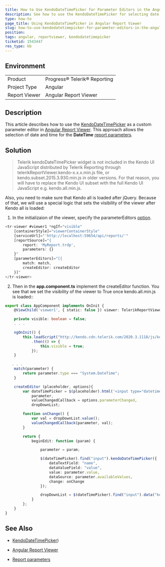 ```yaml
---
title: How to Use KendoDateTimePicker for Parameter Editors in the Angular Report Viewer
description: See how to use the KendoDateTimePicker for selecting date and time for the report parameter by creating custom parameter editor in the Angular Report Viewer
type: how-to
page_title: Using KendoDateTimePicker in Angular Report Viewer
slug: how-to-use-kendodatetimepicker-for-parameter-editors-in-the-angular-report-viewer
position: 
tags: angular, reportviewer, kendodatetimepicker
ticketid: 1543447
res_type: kb
---
```


## Environment
<table>
	<tbody>
		<tr>
			<td>Product</td>
			<td>Progress® Telerik® Reporting</td>
		</tr>
		<tr>
			<td>Project Type</td>
			<td>Angular</td>
		</tr>
		<tr>
			<td>Report Viewer</td>
			<td>Angular Report Viewer</td>
		</tr>
	</tbody>
</table>


## Description
This article describes how to use the [KendoDateTimePicker](../../kendo-ui/api/javascript/ui/datetimepicker) as a custom parameter editor
in [Angular Report Viewer](../using-reports-in-applications/display-reports-in-applications/web-application/angular-report-viewer/angular-report-viewer-overview). This approach allows the selection of date and time for the **DateTime** [report parameters](../designing-reports/connecting-to-data/report-parameters/overview).


## Solution
> Telerik kendoDateTimePicker widget is not included in the Kendo UI JavaScript distributed by 
Telerik Reporting through telerikReportViewer.kendo-x.x.x.min.js file, or kendo.subset.2015.3.930.min.js in older versions.
For that reason, you will have to replace the Kendo UI subset with the full Kendo UI JavaScript e.g. kendo.all.min.js.

Also, you need to make sure that Kendo all is loaded after jQuery. Because of that, we will use a special logic that sets the visibility
of the viewer after Kendo all is loaded:

1. In the initializaion of the viewer, specify the parameterEditors [option](../using-reports-in-applications/display-reports-in-applications/web-application/angular-report-viewer/angular-report-viewer-api-options).
```TypeScript
<tr-viewer #viewer1 *ngIf="visible"
    [containerStyle]="viewerContainerStyle"
    [serviceUrl]="'http://localhost:59654/api/reports/'"
    [reportSource]="{
        report: 'MyReport.trdp',
        parameters: {}
    }"
    [parameterEditors]="[{
        match: match,
        createEditor: createEditor
    }]"
</tr-viewer>
```

2. Then in the **app.component.ts** implement the createEditor function. You see that we set the visibility of the viewer to True once kendo.all.min.js is loaded::

```TypeScript
export class AppComponent implements OnInit {
    @ViewChild('viewer1', { static: false }) viewer: TelerikReportViewerComponent;

    private visible: boolean = false;
    . . .

    ngOnInit() {
        this.loadScript("http://kendo.cdn.telerik.com/2020.3.1118/js/kendo.all.min.js")
            .then(() => {
                this.visible = true;
            });
    }

   . . .
    match(parameter) {
        return parameter.type === "System.DateTime";
    }

    createEditor (placeholder, options){
        var dateTimePicker = $(placeholder).html('<input type="datetime"/>'),
            parameter,
            valueChangedCallback = options.parameterChanged,
            dropDownList;

        function onChange() {
            var val = dropDownList.value();
            valueChangedCallback(parameter, val);
        }

        return {
            beginEdit: function (param) {

                parameter = param;

                $(dateTimePicker).find("input").kendoDateTimePicker({
                    dataTextField: "name",
                    dataValueField: "value",
                    value: parameter.value,
                    dataSource: parameter.availableValues,
                    change: onChange
                });

                dropDownList = $(dateTimePicker).find("input").data("kendoDateTimePicker");
            }
        };
    }
}
```

## See Also
- [KendoDateTimePicker](../../kendo-ui/api/javascript/ui/datetimepicker))

- [Angular Report Viewer](../using-reports-in-applications/display-reports-in-applications/web-application/angular-report-viewer/angular-report-viewer-overview)

- [Report parameters](../designing-reports/connecting-to-data/report-parameters/overview)

